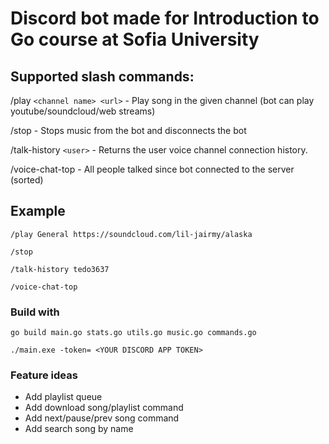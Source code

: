 # Discord bot made for Introduction to Go course at Sofia University

## Supported slash commands:
/play `<channel name> <url>` - Play song in the given channel (bot can play youtube/soundcloud/web streams)

/stop - Stops music from the bot and disconnects the bot

/talk-history `<user>` - Returns the user voice channel connection history.

/voice-chat-top - All people talked since bot connected to the server (sorted)

## Example 
```
/play General https://soundcloud.com/lil-jairmy/alaska
```
```
/stop
```
```
/talk-history tedo3637
```
```
/voice-chat-top
```

### Build with
```
go build main.go stats.go utils.go music.go commands.go
```
```
./main.exe -token= <YOUR DISCORD APP TOKEN>
```

### Feature ideas
* Add playlist queue
* Add download song/playlist command
* Add next/pause/prev song command
* Add search song by name
